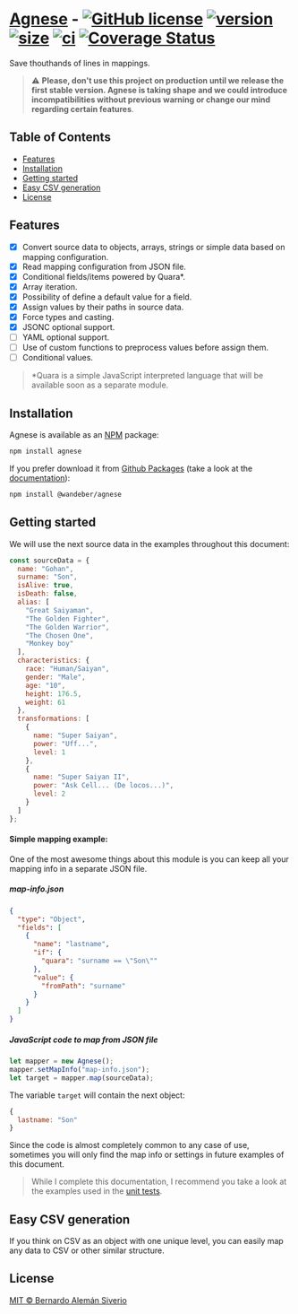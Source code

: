 # [Agnese](https://www.npmjs.com/package/agnese) - [![GitHub license](https://img.shields.io/badge/license-MIT-blue.svg)](https://github.com/wandeber/agnese/blob/main/LICENSE) [![version](https://img.shields.io/github/package-json/v/wandeber/agnese)](https://www.npmjs.com/package/agnese) [![size](https://img.shields.io/bundlephobia/min/agnese)](https://www.npmjs.com/package/agnese) [![ci](https://github.com/wandeber/agnese/actions/workflows/release-package.yml/badge.svg)](https://github.com/wandeber/agnese/actions) [![Coverage Status](https://coveralls.io/repos/github/wandeber/agnese/badge.svg)](https://coveralls.io/github/wandeber/agnese)

Save thouthands of lines in mappings.

> :warning: **Please, don't use this project on production until we release the first stable version. Agnese is taking shape and we could introduce incompatibilities without previous warning or change our mind regarding certain features**.

## Table of Contents

- [Features](#features)
- [Installation](#installation)
- [Getting started](#getting-started)
- [Easy CSV generation](#easy-csv-generation)
- [License](#license)

## Features

- [x] Convert source data to objects, arrays, strings or simple data based on mapping configuration.
- [x] Read mapping configuration from JSON file.
- [x] Conditional fields/items powered by Quara*.
- [x] Array iteration.
- [x] Possibility of define a default value for a field.
- [x] Assign values by their paths in source data.
- [x] Force types and casting.
- [x] JSONC optional support.
- [ ] YAML optional support.
- [ ] Use of custom functions to preprocess values before assign them.
- [ ] Conditional values.

> *Quara is a simple JavaScript interpreted language that will be available soon as a separate module.

## Installation

Agnese is available as an [NPM](https://www.npmjs.com/package/agnese) package:

```bash
npm install agnese
```

If you prefer download it from [Github Packages](https://github.com/wandeber/agnese/packages/807391) (take a look at the [documentation](https://docs.github.com/en/packages/working-with-a-github-packages-registry/working-with-the-npm-registry#installing-a-package)):

```bash
npm install @wandeber/agnese
```

## Getting started

We will use the next source data in the examples throughout this document:

```javascript
const sourceData = {
  name: "Gohan",
  surname: "Son",
  isAlive: true,
  isDeath: false,
  alias: [
    "Great Saiyaman",
    "The Golden Fighter",
    "The Golden Warrior",
    "The Chosen One",
    "Monkey boy"
  ],
  characteristics: {
    race: "Human/Saiyan",
    gender: "Male",
    age: "10",
    height: 176.5,
    weight: 61
  },
  transformations: [
    {
      name: "Super Saiyan",
      power: "Uff...",
      level: 1
    },
    {
      name: "Super Saiyan II",
      power: "Ask Cell... (De locos...)",
      level: 2
    }
  ]
};
```

#### Simple mapping example:

One of the most awesome things about this module is you can keep all your mapping info in a separate JSON file.

##### map-info.json

```json
{
  "type": "Object",
  "fields": [
    {
      "name": "lastname",
      "if": {
        "quara": "surname == \"Son\""
      },
      "value": {
        "fromPath": "surname"
      }
    }
  ]
}
```

##### JavaScript code to map from JSON file

```javascript
let mapper = new Agnese();
mapper.setMapInfo("map-info.json");
let target = mapper.map(sourceData);
```

The variable `target` will contain the next object:

```js
{
  lastname: "Son"
}
```

Since the code is almost completely common to any case of use, sometimes you will only find the map info or settings in future examples of this document.

> While I complete this documentation, I recommend you take a look at the examples used in the [unit tests](test/MapInfoFiles).

## Easy CSV generation

If you think on CSV as an object with one unique level, you can easily map any data to CSV or other similar structure. 

## License

[MIT © Bernardo Alemán Siverio](https://github.com/wandeber/agnese/blob/main/LICENSE)

